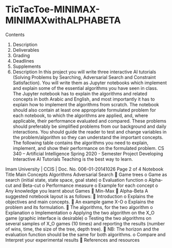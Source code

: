 # TicTacToe-MINIMAX-MINIMAXwithALPHABETA
Contents
1. Description
2. Deliverables
3. Grading
4. Deadlines
5. Supplements
1. Description
In this project you will write three interactive AI tutorials (Solving Problems by 
Searching, Adversarial Search and Constraint Satisfaction). You will write them as 
Jupyter notebooks which implement and explain some of the essential algorithms 
you have seen in class.
The Jupyter notebook has to explain the algorithms and related concepts in both 
Arabic and English, and most importantly it has to explain how to implement the 
algorithms from scratch. 
The notebook should also contain at least one appropriate formulated problem for 
each notebook, to which the algorithms are applied, and, where applicable, their 
performance evaluated and compared. These problems should preferably be 
simplified problems from our background and daily interactions.
You should guide the reader to test and change variables in the problem/algorithm
so they can understand the important concepts. 
The following table contains the algorithms you need to explain, implement, and 
show their performance on the formulated problem.
CS 340 – Artificial Intelligence 
Spring 2020 - Semester Project 
Developing Interactive AI Tutorials 
Teaching is the best way to learn.
 
Imam University | CCIS | Doc. No. 006-01-20141026
Page 2 of 4
Notebook Title Main Concepts Algorithms
Adversarial 
Search
 Game trees
o Game as search (initial state, state 
space, goal state)
o Evaluation function
o Alpha-cut and Beta-cut
o Performance measure
o Example for each concept
o Any knowledge you learnt about 
Games
 Min-Max
 Alpha-Beta
A suggested notebook layout is as follows:
 Introduction 
o Explains the objectives and main concepts.
 An example game X-O
o Explains the problem and its formulation.
 The algorithms, 
for the two algorithm
o Explanation
o Implementation
o Applying the two algorithm on the X_O game (graphic interface is 
desirable)
o Testing the two algorithms on several samples of X_O games (10
times) and reporting the results (number of wins, time, the size of the 
tree, depth tree). 
 NB: The horizon and the evaluation function should be the 
same for both algorithms.
o Compare and Interpret your experimental results 
 References and resources
